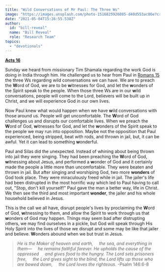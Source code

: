 ```yaml
---
title: "Wild Conversations of Mr Paul: The Three Ws"
image: "https://images.unsplash.com/photo-1516825926085-d40d553ac06e?crop=entropy&cs=srgb&fm=jpg&ixid=Mnw5NjYxfDB8MXxzZWFyY2h8M3x8V29uZGVyfGVufDB8fHx8MTYxOTYzMjUxMA&ixlib=rb-1.2.1&q=85"
date: "2021-05-04T15:26:55.538Z"
author:
  id: "bill-reveal"
  name: "Bill Reveal"
  role: "Research Team"
topics:
  - "devotionals"
---
```

**[Acts 16][acts16]**

Sunday we heard from missionary Tim Shamala regarding the work God is doing in India through him. He challenged us to hear from Paul in [Romans 15][rom15] the three Ws regarding wild conversations we can have. We are to preach the **W**ord of God, we are to be **w**itnesses for God, and let the **w**onders of the Spirit speak to the people. When those three Ws are in our **w**ild conversations, people will come to the Lord, believers will be built up in Christ, and we will experience God in our own lives.

Now Paul knew what would happen when we have **w**ild conversations with those around us. People will get uncomfortable. The **W**ord of God challenges us and disrupts our comfortable lives. When we preach the **W**ord of God, **w**itnesses for God, and let the **w**onders of the Spirit speak to the people we may run into opposition. Maybe not the opposition that Paul experienced, being stripped, beat with rods, and thrown in jail, but, it can be awful. Yet it can lead to something **w**onderful.

Paul and Silas did the unexpected. Instead of whining about being thrown into jail they were singing. They had been preaching the **W**ord of God, **w**itnessing about Jesus, and performed a **w**onder of God and it certainly made the people a little more than uncomfortable. They were beaten and thrown in jail. But after singing and worshiping God, two more **wonders** of God took place. They were miraculously freed while in jail. The jailer's life had been distrupted in the most horrific way which led to Paul having to call out, "Stop, don't kill yourself!" Paul gave the man a better way, life in Christ. We then see the third and most important **wonder**, the jailer and his whole household believed in Jesus.

This is the call we all have, disrupt people's lives by proclaiming the **W**ord of God, **w**itnessing to them, and allow the Spirit to work through us that **w**onders of God may happen. Things may seem bad after distrupting others, we may find ourselves in a pickle, but God will speak through His Holy Spirit into the lives of those we disrupt and some may be like that jailer and believe. **W**onders abound when we but trust in Jesus.

> _He is the Maker of heaven and earth,
> &nbsp;&nbsp;&nbsp;&nbsp;the sea, and everything in them—
> &nbsp;&nbsp;&nbsp;&nbsp;he remains faithful forever.
> He upholds the cause of the oppressed
> &nbsp;&nbsp;&nbsp;&nbsp;and gives food to the hungry.
> The Lord sets prisoners free,
> &nbsp;&nbsp;&nbsp;&nbsp;the Lord gives sight to the blind,
> the Lord lifts up those who are bowed down,
> &nbsp;&nbsp;&nbsp;&nbsp;the Lord loves the righteous._ -Psalm 146:6-8

[rom15]: https://biblehub.com/context/romans/15-14.htm
[acts16]: https://biblehub.com/acts/16.htm
